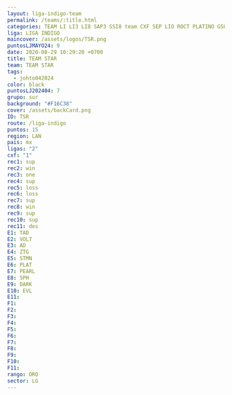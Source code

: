 ```yaml
---
layout: liga-indigo-team
permalink: /teams/:title.html
categories: TEAM LI LI3 LI8 SAP3 SSI8 team CXF SEP LIO ROCT PLATINO GSUR ENERO
liga: LIGA INDIGO
maincover: /assets/logos/TSR.png
puntosLJMAYO24: 9
date: 2020-08-29 10:29:20 +0700
title: TEAM STAR
team: TEAM STAR
tags:
  - johto042024
color: black
puntosLJ202404: 7
grupo: sur
background: "#F16C38"
cover: /assets/backCard.png
ID: TSR
route: /liga-indigo
puntos: 15
region: LAN
pais: mx
ligas: "2"
cxf: "1"
rec1: sup
rec2: win
rec3: one
rec4: sup
rec5: loss
rec6: loss
rec7: sup
rec8: win
rec9: sup
rec10: sup
rec11: des
E1: TAD
E2: VOLT
E3: AD
E4: ZTG
E5: STMN
E6: PLAT
E7: PEARL
E8: SPH
E9: DARK
E10: EVL
E11: 
F1: 
F2: 
F3: 
F4: 
F5: 
F6: 
F7: 
F8: 
F9: 
F10: 
F11: 
rango: ORO
sector: LG
---
```



